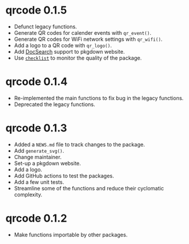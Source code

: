 # qrcode 0.1.5

* Defunct legacy functions.
* Generate QR codes for calender events with `qr_event()`.
* Generate QR codes for WiFi network settings with `qr_wifi()`.
* Add a logo to a QR code with `qr_logo()`.
* Add [DocSearch](https://docsearch.algolia.com/) support to pkgdown website.
* Use [`checklist`](https://inbo.github.io/checklist/) to monitor the quality of
  the package.

# qrcode 0.1.4

* Re-implemented the main functions to fix bug in the legacy functions.
* Deprecated the legacy functions.

# qrcode 0.1.3

* Added a `NEWS.md` file to track changes to the package.
* Add `generate_svg()`.
* Change maintainer.
* Set-up a pkgdown website.
* Add a logo.
* Add GitHub actions to test the packages.
* Add a few unit tests.
* Streamline some of the functions and reduce their cyclomatic complexity.

# qrcode 0.1.2

* Make functions importable by other packages.
